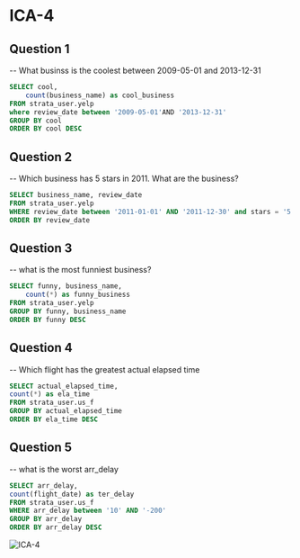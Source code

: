 # ICA-4
## Question 1
-- What businss is the coolest between 2009-05-01 and 2013-12-31

```sql
SELECT cool,
    count(business_name) as cool_business
FROM strata_user.yelp
where review_date between '2009-05-01'AND '2013-12-31' 
GROUP BY cool
ORDER BY cool DESC
```

## Question 2
-- Which business has 5 stars in 2011. What are the business?

```sql
SELECT business_name, review_date
FROM strata_user.yelp
WHERE review_date between '2011-01-01' AND '2011-12-30' and stars = '5'
ORDER BY review_date
```


## Question 3
-- what is the most funniest business?

```sql
SELECT funny, business_name,
    count(*) as funny_business
FROM strata_user.yelp
GROUP BY funny, business_name
ORDER BY funny DESC
```


## Question 4
-- Which flight has the greatest actual elapsed time

```sql
SELECT actual_elapsed_time,
count(*) as ela_time
FROM strata_user.us_f
GROUP BY actual_elapsed_time
ORDER BY ela_time DESC
```

## Question 5
-- what is the worst arr_delay

```sql
SELECT arr_delay,
count(flight_date) as ter_delay
FROM strata_user.us_f
WHERE arr_delay between '10' AND '-200'
GROUP BY arr_delay
ORDER BY arr_delay DESC
```


![ICA-4](Visualizations/ICA4-1.png)
